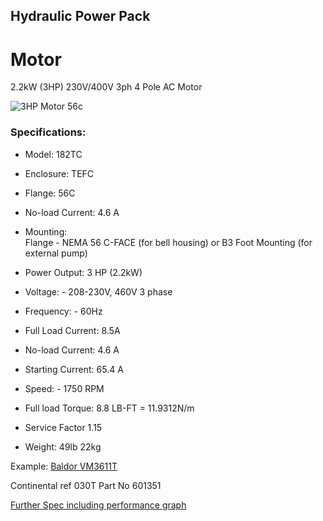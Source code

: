 ## Hydraulic Power Pack

# Motor
2.2kW (3HP) 230V/400V 3ph 4 Pole AC Motor

![3HP Motor 56c](https://github.com/plastic-hub/products/blob/master/projects/hydraulic-power-pack/documents/motor/3hp-motor-56c.jpg)

### Specifications:

- Model: 182TC

- Enclosure: TEFC

- Flange: 56C

- No-load Current: 4.6 A

- Mounting:  
  Flange - NEMA 56 C-FACE (for bell housing)
  or B3 Foot Mounting (for external pump)  

- Power Output: 3 HP (2.2kW)

- Voltage:  - 208-230V, 460V 3 phase

- Frequency: - 60Hz

- Full Load Current: 8.5A

- No-load Current: 4.6 A

- Starting Current: 65.4 A

- Speed: - 1750 RPM

- Full load Torque: 8.8 LB-FT = 11.9312N/m

- Service Factor 1.15

- Weight: 49lb 22kg

Example: [Baldor VM3611T](https://www.baldor.com/catalog/VM3611T)


Continental ref 030T Part No 601351

[Further Spec including performance graph](https://www.baldorvip.com/servlet/productInfoPacket?nameplate=X&layoutdiagram=X&electrical=X&connectiondiagram=X&language=E&matnr=VEM3561&vkorg=bec)
